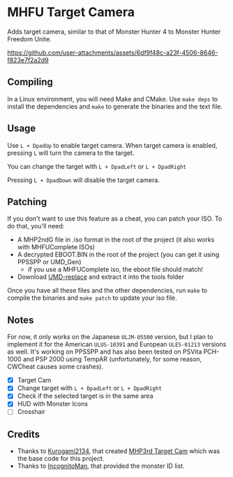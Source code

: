 # MHFU Target Camera

Adds target camera, similar to that of Monster Hunter 4 to Monster Hunter Freedom Unite.


https://github.com/user-attachments/assets/6df9f48c-a23f-4506-8646-f823e7f2a2d9



## Compiling

In a Linux environment, you will need Make and CMake. Use `make deps` to install the dependencies and `make` to generate the binaries and the text file.

## Usage

Use `L + DpadUp` to enable target camera. When target camera is enabled, pressing `L` will turn the camera to the target. 

You can change the target with `L + DpadLeft` or `L + DpadRight`

Pressing `L + DpadDown` will disable the target camera.

## Patching

If you don't want to use this feature as a cheat, you can patch your ISO. To do that, you'll need:

- A MHP2ndG file in .iso format in the root of the project (it also works with MHFUComplete ISOs)
- A decrypted EBOOT.BIN in the root of the project (you can get it using PPSSPP or UMD_Gen)
    - if you use a MHFUComplete iso, the eboot file should match!
- Download [UMD-replace](https://www.romhacking.net/utilities/891/) and extract it into the tools folder

Once you have all these files and the other dependencies, run `make` to compile the binaries and `make patch` to update your iso file.

## Notes

For now, it only works on the Japanese `ULJM-05500` version, but I plan to implement it for the American `ULUS-10391` and European `ULES-01213` versions as well. It's working on PPSSPP and has also been tested on PSVita PCH-1000 and PSP 2000 using TempAR (unfortunately, for some reason, CWCheat causes some crashes).

- [x] Target Cam
- [x] Change target with `L + DpadLeft` or `L + DpadRight`
- [x] Check if the selected target is in the same area
- [x] HUD with Monster Icons
- [ ] Crosshair

## Credits

- Thanks to [Kurogami2134](https://github.com/Kurogami2134), that created [MHP3rd Target Cam](https://github.com/Kurogami2134/mhp3rd_target_camera.git) which was the base code for this project.
- Thanks to [IncognitoMan](https://github.com/IncognitoMan), that provided the monster ID list.
